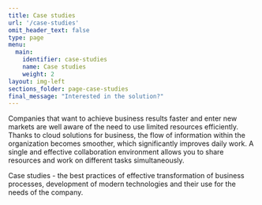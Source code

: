 ```yaml
---
title: Case studies
url: '/case-studies'
omit_header_text: false
type: page
menu:
  main:
    identifier: case-studies
    name: Case studies
    weight: 2
layout: img-left
sections_folder: page-case-studies
final_message: "Interested in the solution?"
---
```


Companies that want to achieve business results faster and enter new markets are well aware of the need to use limited 
resources efficiently. Thanks to cloud solutions for business, the flow of information within the organization becomes 
smoother, which significantly improves daily work. A single and effective collaboration environment allows you to share 
resources and work on different tasks simultaneously.

Case studies - the best practices of effective transformation of business processes, development of modern technologies 
and their use for the needs of the company.
